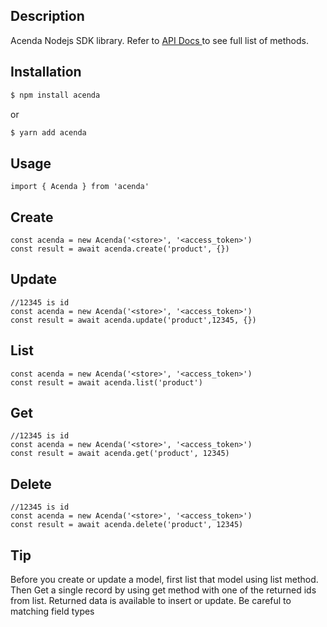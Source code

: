 ## Description

Acenda Nodejs SDK library. Refer to <a href="https://doc.acenda.com"> API Docs </a> to see full list of methods.

## Installation

```bash
$ npm install acenda
```

or

```bash
$ yarn add acenda
```

## Usage

```
import { Acenda } from 'acenda'
```

## Create

```
const acenda = new Acenda('<store>', '<access_token>')
const result = await acenda.create('product', {})
```

## Update

```
//12345 is id
const acenda = new Acenda('<store>', '<access_token>')
const result = await acenda.update('product',12345, {})
```

## List

```
const acenda = new Acenda('<store>', '<access_token>')
const result = await acenda.list('product')
```

## Get

```
//12345 is id
const acenda = new Acenda('<store>', '<access_token>')
const result = await acenda.get('product', 12345)
```

## Delete

```
//12345 is id
const acenda = new Acenda('<store>', '<access_token>')
const result = await acenda.delete('product', 12345)
```

## Tip

Before you create or update a model, first list that model using list method. Then Get a single record by using get method with one of the returned ids from list. Returned data is available to insert or update. Be careful to matching field types
